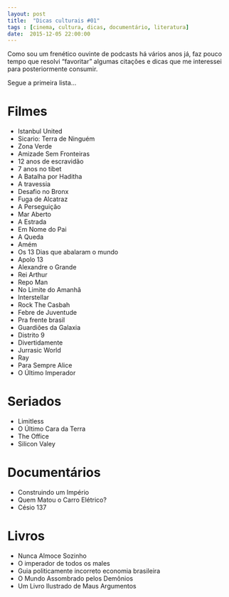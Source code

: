 ```yaml
---
layout: post
title:  "Dicas culturais #01"
tags : [cinema, cultura, dicas, documentário, literatura]
date:  2015-12-05 22:00:00
---
```



Como sou um frenético ouvinte de podcasts há vários anos já, faz pouco tempo que resolvi “favoritar” algumas citações e dicas que me interessei para posteriormente consumir.

Segue a primeira lista…

# Filmes

- Istanbul United
- Sicario: Terra de Ninguém
- Zona Verde
- Amizade Sem Fronteiras
- 12 anos de escravidão
- 7 anos no tibet
- A Batalha por Haditha
- A travessia
- Desafio no Bronx
- Fuga de Alcatraz
- A Perseguição
- Mar Aberto
- A Estrada
- Em Nome do Pai
- A Queda
- Amém
- Os 13 Dias que abalaram o mundo
- Apolo 13
- Alexandre o Grande
- Rei Arthur
- Repo Man
- No Limite do Amanhã
- Interstellar
- Rock The Casbah
- Febre de Juventude
- Pra frente brasil
- Guardiões da Galaxia
- Distrito 9
- Divertidamente
- Jurrasic World
- Ray
- Para Sempre Alice
- O Último Imperador

# Seriados

- Limitless
- O Último Cara da Terra
- The Office
- Silicon Valey

# Documentários

- Construindo um Império
- Quem Matou o Carro Elétrico?
- Césio 137

# Livros

- Nunca Almoce Sozinho
- O imperador de todos os males
- Guia politicamente incorreto economia brasileira
- O Mundo Assombrado pelos Demônios
- Um Livro Ilustrado de Maus Argumentos
